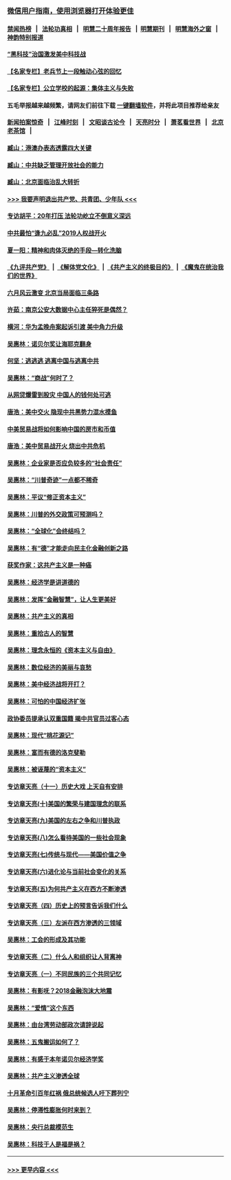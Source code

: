 ### [微信用户指南，使用浏览器打开体验更佳](https://github.com/gfw-breaker/banned-news1/blob/master/indexes/wechat-guide.md?t=0)
#### [禁闻热榜](热点新闻.md?t=0)  &nbsp;&nbsp;|&nbsp;&nbsp; [法轮功真相](https://github.com/gfw-breaker/truth/blob/master/README.md?t=0) &nbsp;&nbsp;|&nbsp;&nbsp; [明慧二十周年报告](https://github.com/gfw-breaker/mh-reports/blob/master/README.md?t=0) &nbsp;&nbsp;|&nbsp;&nbsp;[明慧期刊](https://github.com/gfw-breaker/mh-qikan) &nbsp;&nbsp;|&nbsp;&nbsp; [明慧海外之窗](https://github.com/gfw-breaker/mh-news/blob/master/README.md?t=0) &nbsp;&nbsp;|&nbsp;&nbsp; [神韵特别报道](https://github.com/gfw-breaker/mh-news/blob/master/shenyun.md?t=0)
#### [“黑科技”治国激发美中科技战](../pages/nsc423/n11638056.md?t=02060433) 
#### [【名家专栏】老兵节上一段触动心弦的回忆](../pages/nsc423/n11646016.md?t=02060433) 
#### [【名家专栏】公立学校的起源：集体主义与失败](../pages/nsc423/n11601833.md?t=02060433) 
#### 五毛举报越来越频繁，请网友们前往下载 [一键翻墙软件](https://github.com/gfw-breaker/ssr-accounts)，并将此项目推荐给亲友
#### [新闻拍案惊奇](https://github.com/gfw-breaker/banned-news1/blob/master/pages/link4.md) &nbsp;&nbsp;|&nbsp;&nbsp; [江峰时刻](https://github.com/gfw-breaker/banned-news1/blob/master/pages/link4.md) &nbsp;&nbsp;|&nbsp;&nbsp; [文昭谈古论今](https://github.com/gfw-breaker/banned-news1/blob/master/pages/link4.md) &nbsp;&nbsp;|&nbsp;&nbsp; [天亮时分](https://github.com/gfw-breaker/banned-news1/blob/master/pages/link4.md) &nbsp;&nbsp;|&nbsp;&nbsp; [萧茗看世界](https://github.com/gfw-breaker/banned-news1/blob/master/pages/link4.md) &nbsp;&nbsp;|&nbsp;&nbsp; [北京老茶馆](https://github.com/gfw-breaker/banned-news1/blob/master/pages/link4.md) &nbsp;&nbsp;|&nbsp;&nbsp; 
#### [臧山：港澳办表态透露四大关键](../pages/nsc423/n11421628.md?t=02060433) 
#### [臧山：中共缺乏管理开放社会的能力](../pages/nsc423/n11407457.md?t=02060433) 
#### [臧山：北京面临治乱大转折](../pages/nsc423/n11406895.md?t=02060433) 
#### [>>> 我要声明退出共产党、共青团、少年队 <<<](https://github.com/begood0513/goodnews/blob/master/quit/letter.md) 
#### [专访胡平：20年打压 法轮功屹立不倒意义深远](../pages/nsc423/n11398800.md?t=02060433) 
#### [中共最怕“逢九必乱”2019人权战开火](../pages/nsc423/n11385248.md?t=02060433) 
#### [夏一阳：精神和肉体灭绝的手段—转化洗脑](../pages/nsc423/n11368250.md?t=02060433) 
#### [《九评共产党》](https://github.com/begood0513/9ping.md/blob/master/README.md) &nbsp;|&nbsp; [《解体党文化》](../../../../jtdwh.md/blob/master/README.md)  &nbsp;|&nbsp; [《共产主义的终极目的》](../../../../gczydzjmd.md/blob/master/README.md) &nbsp;|&nbsp; [《魔鬼在统治我们的世界》](../../../../mgztzwmdsj.md/blob/master/README.md) 
#### [六月风云激变 北京当局面临三条路](../pages/nsc423/n11313668.md?t=02060433) 
#### [许茹：南京公安大数据中心主任猝死是偶然？](../pages/nsc423/n11064744.md?t=02060433) 
#### [横河：华为孟晚舟案起诉引渡 美中角力升级](../pages/nsc423/n11027230.md?t=02060433) 
#### [吴惠林：诺贝尔奖让海耶克翻身](../pages/nsc423/n10890049.md?t=02060433) 
#### [何坚：逃逃逃 逃离中国与逃离中共](../pages/nsc423/n10592891.md?t=02060433) 
#### [吴惠林：“商战”何时了？](../pages/nsc423/n10573558.md?t=02060433) 
#### [从网贷爆雷到股灾 中国人的钱何处可逃](../pages/nsc423/n10572800.md?t=02060433) 
#### [唐浩：美中交火 隐现中共黑势力混水摸鱼](../pages/nsc423/n10544040.md?t=02060433) 
#### [中美贸易战将如何影响中国的房市和币值](../pages/nsc423/n10543697.md?t=02060433) 
#### [唐浩：美中贸易战开火 烧出中共危机](../pages/nsc423/n10540126.md?t=02060433) 
#### [吴惠林：企业家是否应负较多的“社会责任”](../pages/nsc423/n10535022.md?t=02060433) 
#### [吴惠林：“川普奇迹”一点都不稀奇](../pages/nsc423/n10512808.md?t=02060433) 
#### [吴惠林：平议“修正资本主义”](../pages/nsc423/n10495724.md?t=02060433) 
#### [吴惠林：川普的外交政策可预测吗？](../pages/nsc423/n10462387.md?t=02060433) 
#### [吴惠林：“全球化”会终结吗？](../pages/nsc423/n10452838.md?t=02060433) 
#### [吴惠林：有“德”才能走向民主化金融创新之路](../pages/nsc423/n10432292.md?t=02060433) 
#### [获奖作家：这共产主义是一种癌](../pages/nsc423/n10431541.md?t=02060433) 
#### [吴惠林：经济学是讲道德的](../pages/nsc423/n10398014.md?t=02060433) 
#### [吴惠林：发挥“金融智慧”，让人生更美好](../pages/nsc423/n10375019.md?t=02060433) 
#### [吴惠林：共产主义的真相](../pages/nsc423/n10351394.md?t=02060433) 
#### [吴惠林：重拾古人的智慧](../pages/nsc423/n10337691.md?t=02060433) 
#### [吴惠林：理念永恒的《资本主义与自由》](../pages/nsc423/n10316274.md?t=02060433) 
#### [吴惠林：数位经济的美丽与哀愁](../pages/nsc423/n10292946.md?t=02060433) 
#### [吴惠林：美中经济战将开打？](../pages/nsc423/n10258825.md?t=02060433) 
#### [吴惠林：可怕的中国经济扩张](../pages/nsc423/n10219147.md?t=02060433) 
#### [政协委员提承认双重国籍 揭中共官员过客心态](../pages/nsc423/n10208809.md?t=02060433) 
#### [吴惠林：现代“桃花源记”](../pages/nsc423/n10185234.md?t=02060433) 
#### [吴惠林：富而有德的洛克斐勒](../pages/nsc423/n10142264.md?t=02060433) 
#### [吴惠林：被诬蔑的“资本主义”](../pages/nsc423/n10124816.md?t=02060433) 
#### [专访章天亮（十一）历史大戏 上天自有安排](../pages/nsc423/n10094905.md?t=02060433) 
#### [专访章天亮(十)美国的繁荣与建国理念的联系](../pages/nsc423/n10094899.md?t=02060433) 
#### [专访章天亮(九)美国的左右之争和川普执政](../pages/nsc423/n10094889.md?t=02060433) 
#### [专访章天亮(八)怎么看待美国的一些社会现象](../pages/nsc423/n10094857.md?t=02060433) 
#### [专访章天亮(七)传统与现代——美国价值之争](../pages/nsc423/n10093140.md?t=02060433) 
#### [专访章天亮(六)进化论与当前社会变化的关系](../pages/nsc423/n10092036.md?t=02060433) 
#### [专访章天亮(五)为何共产主义在西方不断渗透](../pages/nsc423/n10083620.md?t=02060433) 
#### [专访章天亮（四）历史上的预言告诉我们什么](../pages/nsc423/n10083606.md?t=02060433) 
#### [专访章天亮（三）左派在西方渗透的三领域](../pages/nsc423/n10081115.md?t=02060433) 
#### [吴惠林：工会的形成及其功能](../pages/nsc423/n10080633.md?t=02060433) 
#### [专访章天亮（二）什么人和组织让人背离神](../pages/nsc423/n10076637.md?t=02060433) 
#### [专访章天亮（一）不同民族的三个共同记忆](../pages/nsc423/n10074188.md?t=02060433) 
#### [吴惠林：有影呒？2018金融泡沫大地震](../pages/nsc423/n10040534.md?t=02060433) 
#### [吴惠林：“爱情”这个东西](../pages/nsc423/n10019423.md?t=02060433) 
#### [吴惠林：由台湾劳动部政次请辞说起](../pages/nsc423/n9979679.md?t=02060433) 
#### [吴惠林：五鬼搬运如何了？](../pages/nsc423/n9925338.md?t=02060433) 
#### [吴惠林：有感于本年诺贝尔经济学奖](../pages/nsc423/n9871883.md?t=02060433) 
#### [吴惠林：共产主义渗透全球](../pages/nsc423/n9812748.md?t=02060433) 
#### [十月革命引百年红祸 俄总统候选人吁下葬列宁](../pages/nsc423/n9810182.md?t=02060433) 
#### [吴惠林：停滞性膨胀何时来到？](../pages/nsc423/n9764136.md?t=02060433) 
#### [吴惠林：央行总裁模范生](../pages/nsc423/n9728134.md?t=02060433) 
#### [吴惠林：科技于人是福是祸？](../pages/nsc423/n9672982.md?t=02060433) 

----
#### [ >>> 更早内容 <<< ](../indexes/nsc423-earlier.md)
